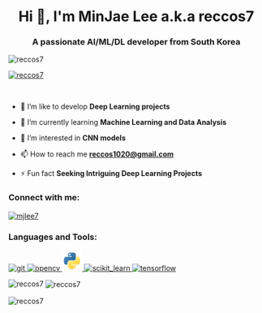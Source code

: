 <h1 align="center">Hi 👋, I'm MinJae Lee a.k.a reccos7</h1>
<h3 align="center">A passionate AI/ML/DL developer from South Korea</h3>

<p align="left"> <img src="https://komarev.com/ghpvc/?username=reccos7&label=Profile%20views&color=0e75b6&style=flat" alt="reccos7" /> </p>

<p align="left"> <a href="https://github.com/ryo-ma/github-profile-trophy"><img src="https://github-profile-trophy.vercel.app/?username=reccos7" alt="reccos7" /></a> </p>

<p align="left"> <a href="https://twitter.com/" target="blank"><img src="https://img.shields.io/twitter/follow/?logo=twitter&style=for-the-badge" alt="" /></a> </p>

- 🔭 I’m like to develop **Deep Learning projects**

- 🌱 I’m currently learning **Machine Learning and Data Analysis**

- 👯 I’m interested in **CNN models**

- 📫 How to reach me **reccos1020@gmail.com**

- ⚡ Fun fact **Seeking Intriguing Deep Learning Projects**

<h3 align="left">Connect with me:</h3>
<p align="left">
<a href="https://instagram.com/mjlee7" target="blank"><img align="center" src="https://raw.githubusercontent.com/rahuldkjain/github-profile-readme-generator/master/src/images/icons/Social/instagram.svg" alt="mjlee7" height="30" width="40" /></a>
</p>

<h3 align="left">Languages and Tools:</h3>
<p align="left"> <a href="https://git-scm.com/" target="_blank"> <img src="https://www.vectorlogo.zone/logos/git-scm/git-scm-icon.svg" alt="git" width="40" height="40"/> </a> <a href="https://opencv.org/" target="_blank"> <img src="https://www.vectorlogo.zone/logos/opencv/opencv-icon.svg" alt="opencv" width="40" height="40"/> </a> <a href="https://www.python.org" target="_blank"> <img src="https://raw.githubusercontent.com/devicons/devicon/master/icons/python/python-original.svg" alt="python" width="40" height="40"/> </a> <a href="https://scikit-learn.org/" target="_blank"> <img src="https://upload.wikimedia.org/wikipedia/commons/0/05/Scikit_learn_logo_small.svg" alt="scikit_learn" width="40" height="40"/> </a> <a href="https://www.tensorflow.org" target="_blank"> <img src="https://www.vectorlogo.zone/logos/tensorflow/tensorflow-icon.svg" alt="tensorflow" width="40" height="40"/> </a> </p>

<p><img align="left" src="https://github-readme-stats.vercel.app/api/top-langs?username=reccos7&show_icons=true&locale=en&layout=compact" alt="reccos7" /></p>

<p>&nbsp;<img align="center" src="https://github-readme-stats.vercel.app/api?username=reccos7&show_icons=true&locale=en" alt="reccos7" /></p>

<p><img align="center" src="https://github-readme-streak-stats.herokuapp.com/?user=reccos7&" alt="reccos7" /></p>
